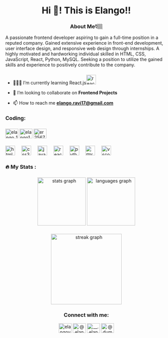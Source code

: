 <h1 align="center">Hi 👋! This is Elango!!</h1>
<h3 align="center">About Me👇🏼</h3>
<p>A passionate frontend developer aspiring to gain a full-time position in a reputed company. Gained extensive experience in 
front-end development, user interface design, and responsive web design through internships. A highly motivated and 
hardworking individual skilled in HTML, CSS, JavaScript, React, Python, MySQL. Seeking a position to utilize the gained 
skills and experience to positively contribute to the company.</p>

###

- 👨🏼‍💻 I’m currently learning React.js<img src="https://cdn.jsdelivr.net/gh/devicons/devicon/icons/react/react-original.svg" height="30" alt="react logo"  />
  <img width="12" />

- 👯 I’m looking to collaborate on **Frontend Projects**

- 📫 How to reach me **elango.ravi17@gmail.com**


<h3 align="left">Coding:</h3>

###

<p align="left">
<a href="https://www.leetcode.com/elango_17" target="blank"><img align="center" src="https://raw.githubusercontent.com/rahuldkjain/github-profile-readme-generator/master/src/images/icons/Social/leet-code.svg" alt="elango_17" height="30" width="40" /></a>
<a href="https://auth.geeksforgeeks.org/user/elango17" target="blank"><img align="center" src="https://raw.githubusercontent.com/rahuldkjain/github-profile-readme-generator/master/src/images/icons/Social/geeks-for-geeks.svg" alt="elango17" height="30" width="40" /></a>
<a href="https://www.hackerrank.com/er2567" target="blank"><img align="center" src="https://raw.githubusercontent.com/rahuldkjain/github-profile-readme-generator/master/src/images/icons/Social/hackerrank.svg" alt="er2567" height="30" width="40" /></a>

###

  <div align="left">
  <img src="https://cdn.jsdelivr.net/gh/devicons/devicon/icons/html5/html5-original.svg" height="30" alt="html5 logo"  />
  <img width="12" />
  <img src="https://cdn.jsdelivr.net/gh/devicons/devicon/icons/css3/css3-original.svg" height="30" alt="css3 logo"  />
  <img width="12" />
  <img src="https://cdn.jsdelivr.net/gh/devicons/devicon/icons/javascript/javascript-original.svg" height="30" alt="javascript logo"  />
  <img width="12" />
  <img src="https://cdn.jsdelivr.net/gh/devicons/devicon/icons/react/react-original.svg" height="30" alt="react logo"  />
  <img width="12" />
  <img src="https://cdn.jsdelivr.net/gh/devicons/devicon/icons/python/python-original.svg" height="30" alt="python logo"  />
  <img width="12" />
  <img src="https://cdn.jsdelivr.net/gh/devicons/devicon/icons/mysql/mysql-original.svg" height="30" alt="mysql logo"  />
  <img width="12" />
  <img src="https://cdn.jsdelivr.net/gh/devicons/devicon/icons/vscode/vscode-original.svg" height="30" alt="vscode logo"  />
  <img width="12" />
</div>
</p>


###

<h3 align="left">🔥   My Stats :</h3>

###

<div align="center">
  <img src="https://github-readme-stats.vercel.app/api?username=Elango-17&hide_title=false&hide_rank=false&show_icons=true&include_all_commits=true&count_private=true&disable_animations=false&theme=dracula&locale=en&hide_border=false" height="150" alt="stats graph"  />
  <img src="https://github-readme-stats.vercel.app/api/top-langs?username=Elango-17&locale=en&hide_title=false&layout=compact&card_width=320&langs_count=5&theme=dracula&hide_border=false" height="150" alt="languages graph"  />
</div>

###

<div align="center">
  <img src="https://streak-stats.demolab.com?user=Elango-17&locale=en&mode=daily&theme=dark&hide_border=false&border_radius=5&order=3" height="220" alt="streak graph"  />
</div>


###

<h3 align="center">Connect with me:</h3>
<p align="center">
<a href="https://linkedin.com/in/elangovan-r-279517260" target="blank"><img align="center" src="https://raw.githubusercontent.com/rahuldkjain/github-profile-readme-generator/master/src/images/icons/Social/linked-in-alt.svg" alt="elangovan-r-279517260" height="30" width="40" /></a>
<a href="https://twitter.com/@elango_17_" target="blank"><img align="center" src="https://raw.githubusercontent.com/rahuldkjain/github-profile-readme-generator/master/src/images/icons/Social/twitter.svg" alt="@elango_17_" height="30" width="40" /></a>
<a href="https://instagram.com/__.elango" target="blank"><img align="center" src="https://raw.githubusercontent.com/rahuldkjain/github-profile-readme-generator/master/src/images/icons/Social/instagram.svg" alt="__.elango" height="30" width="40" /></a>
<a href="https://www.youtube.com/c/@dummybeatz17" target="blank"><img align="center" src="https://raw.githubusercontent.com/rahuldkjain/github-profile-readme-generator/master/src/images/icons/Social/youtube.svg" alt="@dummybeatz17" height="30" width="40" /></a>
</p>

###
